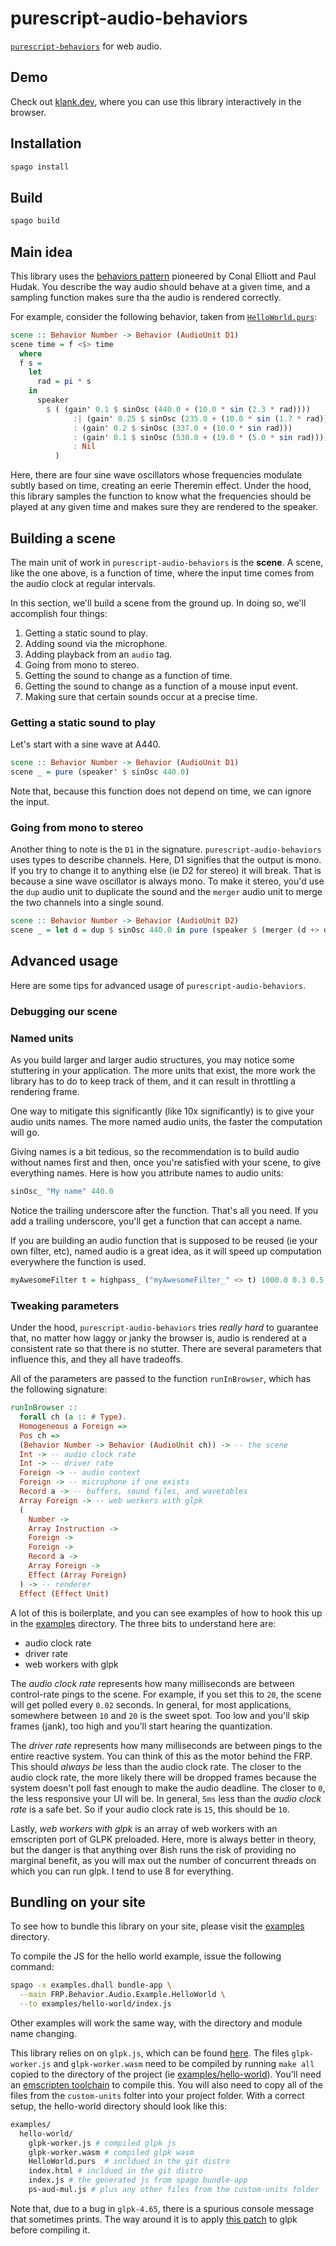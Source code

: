 # purescript-audio-behaviors

[`purescript-behaviors`](https://github.com/paf31/purescript-behaviors) for web audio.

## Demo

Check out [klank.dev](https://klank.dev), where you can use this library interactively in the browser.

## Installation

```bash
spago install
```

## Build

```bash
spago build
```

## Main idea

This library uses the [behaviors pattern](https://wiki.haskell.org/Functional_Reactive_Programming) pioneered by Conal Elliott and Paul Hudak. You describe the way audio should behave at a given time, and a sampling function makes sure tha the audio is rendered correctly.

For example, consider the following behavior, taken from [`HelloWorld.purs`](./examples/hello-world/HelloWorld.purs):

```haskell
scene :: Behavior Number -> Behavior (AudioUnit D1)
scene time = f <$> time
  where
  f s =
    let
      rad = pi * s
    in
      speaker
        $ ( (gain' 0.1 $ sinOsc (440.0 + (10.0 * sin (2.3 * rad))))
              :| (gain' 0.25 $ sinOsc (235.0 + (10.0 * sin (1.7 * rad))))
              : (gain' 0.2 $ sinOsc (337.0 + (10.0 * sin rad)))
              : (gain' 0.1 $ sinOsc (530.0 + (19.0 * (5.0 * sin rad))))
              : Nil
          )
```

Here, there are four sine wave oscillators whose frequencies modulate subtly based on time, creating an eerie Theremin effect. Under the hood, this library samples the function to know what the frequencies should be played at any given time and makes sure they are rendered to the speaker.

## Building a scene

The main unit of work in `purescript-audio-behaviors` is the **scene**. A scene, like the one above, is a function of time, where the input time comes from the audio clock at regular intervals.

In this section, we'll build a scene from the ground up. In doing so, we'll accomplish four things:

1. Getting a static sound to play.
1. Adding sound via the microphone.
1. Adding playback from an `audio` tag.
1. Going from mono to stereo.
1. Getting the sound to change as a function of time.
1. Getting the sound to change as a function of a mouse input event.
1. Making sure that certain sounds occur at a precise time.

### Getting a static sound to play

Let's start with a sine wave at A440.

```haskell
scene :: Behavior Number -> Behavior (AudioUnit D1)
scene _ = pure (speaker' $ sinOsc 440.0)
```

Note that, because this function does not depend on time, we can ignore the input.

### Going from mono to stereo

Another thing to note is the `D1` in the signature. `purescript-audio-behaviors` uses types to describe channels. Here, D1 signifies that the output is mono. If you try to change it to anything else (ie D2 for stereo) it will break. That is because a sine wave oscillator is always mono. To make it stereo, you'd use the `dup` audio unit to duplicate the sound and the `merger` audio unit to merge the two channels into a single sound.

```haskell
scene :: Behavior Number -> Behavior (AudioUnit D2)
scene _ = let d = dup $ sinOsc 440.0 in pure (speaker $ (merger (d +> d +> empty)))
```

## Advanced usage

Here are some tips for advanced usage of `purescript-audio-behaviors`.

### Debugging our scene

### Named units

As you build larger and larger audio structures, you may notice some stuttering in your application. The more units that exist, the more work the library has to do to keep track of them, and it can result in throttling a rendering frame.

One way to mitigate this significantly (like 10x significantly) is to give your audio units names. The more named audio units, the faster the computation will go.

Giving names is a bit tedious, so the recommendation is to build audio without names first and then, once you're satisfied with your scene, to give everything names. Here is how you attribute names to audio units:

```haskell
sinOsc_ "My name" 440.0
```

Notice the trailing underscore after the function. That's all you need. If you add a trailing underscore, you'll get a function that can accept a name.

If you are building an audio function that is supposed to be reused (ie your own filter, etc), named audio is a great idea, as it will speed up computation everywhere the function is used.

```haskell
myAwesomeFilter t = highpass_ ("myAwesomeFilter_" <> t) 1000.0 0.3 0.5
```

### Tweaking parameters

Under the hood, `purescript-audio-behaviors` tries _really hard_ to guarantee that, no matter how laggy or janky the browser is, audio is rendered at a consistent rate so that there is no stutter. There are several parameters that influence this, and they all have tradeoffs.

All of the parameters are passed to the function `runInBrowser`, which has the following signature:

```haskell
runInBrowser ::
  forall ch (a :: # Type).
  Homogeneous a Foreign =>
  Pos ch =>
  (Behavior Number -> Behavior (AudioUnit ch)) -> -- the scene
  Int -> -- audio clock rate
  Int -> -- driver rate
  Foreign -> -- audio context
  Foreign -> -- microphone if one exists
  Record a -> -- buffers, sound files, and wavetables
  Array Foreign -> -- web workers with glpk
  (
    Number ->
    Array Instruction ->
    Foreign ->
    Foreign ->
    Record a ->
    Array Foreign ->
    Effect (Array Foreign)
  ) -> -- renderer
  Effect (Effect Unit)
```

A lot of this is boilerplate, and you can see examples of how to hook this up in the [examples](./examples) directory. The three bits to understand here are:

- audio clock rate
- driver rate
- web workers with glpk

The _audio clock rate_ represents how many milliseconds are between control-rate pings to the scene. For example, if you set this to `20`, the scene will get polled every `0.02` seconds. In general, for most applications, somewhere between `10` and `20` is the sweet spot. Too low and you'll skip frames (jank), too high and you'll start hearing the quantization.

The _driver rate_ represents how many milliseconds are between pings to the entire reactive system. You can think of this as the motor behind the FRP. This should _always be_ less than the audio clock rate. The closer to the audio clock rate, the more likely there will be dropped frames because the system doesn't poll fast enough to make the audio deadline. The closer to `0`, the less responsive your UI will be. In general, `5ms` less than the _audio clock rate_ is a safe bet. So if your audio clock rate is `15`, this should be `10`.

Lastly, _web workers with glpk_ is an array of web workers with an emscripten port of GLPK preloaded. Here, more is always better in theory, but the danger is that anything over 8ish runs the risk of providing no marginal benefit, as you will max out the number of concurrent threads on which you can run glpk. I tend to use 8 for everything.

## Bundling on your site

To see how to bundle this library on your site, please visit the [examples](./examples) directory.

To compile the JS for the hello world example, issue the following command:

```bash
spago -x examples.dhall bundle-app \
  --main FRP.Behavior.Audio.Example.HelloWorld \
  --to examples/hello-world/index.js
```

Other examples will work the same way, with the directory and module name changing.

This library relies on on `glpk.js`, which can be found [here](https://github.com/jvail/glpk.js). The files `glpk-worker.js` and `glpk-worker.wasm` need to be compiled by running `make all` copied to the directory of the project (ie [examples/hello-world](./examples/hello-world)). You'll need an [emscripten toolchain](https://emscripten.org/docs/getting_started/downloads.html#platform-notes-installation-instructions-sdk) to compile this. You will also need to copy all of the files from the `custom-units` folter into your project folder. With a correct setup, the hello-world directory should look like this:

```bash
examples/
  hello-world/
    glpk-worker.js # compiled glpk js
    glpk-worker.wasm # compiled glpk wasm
    HelloWorld.purs  # incldued in the git distro
    index.html # incldued in the git distro
    index.js # the generated js from spago bundle-app
    ps-aud-mul.js # plus any other files from the custom-units folder
```

Note that, due to a bug in `glpk-4.65`, there is a spurious console message that sometimes prints. The way around it is to apply [this patch](https://bugs.debian.org/cgi-bin/bugreport.cgi?att=1;bug=891465;filename=simplex-warning.patch;msg=5) to glpk before compiling it.
